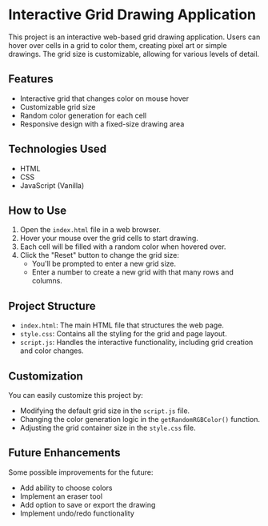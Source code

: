 # Interactive Grid Drawing Application

This project is an interactive web-based grid drawing application. Users can hover over cells in a grid to color them, creating pixel art or simple drawings. The grid size is customizable, allowing for various levels of detail.

## Features

- Interactive grid that changes color on mouse hover
- Customizable grid size
- Random color generation for each cell
- Responsive design with a fixed-size drawing area

## Technologies Used

- HTML
- CSS
- JavaScript (Vanilla)

## How to Use

1. Open the `index.html` file in a web browser.
2. Hover your mouse over the grid cells to start drawing.
3. Each cell will be filled with a random color when hovered over.
4. Click the "Reset" button to change the grid size:
   - You'll be prompted to enter a new grid size.
   - Enter a number to create a new grid with that many rows and columns.

## Project Structure

- `index.html`: The main HTML file that structures the web page.
- `style.css`: Contains all the styling for the grid and page layout.
- `script.js`: Handles the interactive functionality, including grid creation and color changes.

## Customization

You can easily customize this project by:

- Modifying the default grid size in the `script.js` file.
- Changing the color generation logic in the `getRandomRGBColor()` function.
- Adjusting the grid container size in the `style.css` file.

## Future Enhancements

Some possible improvements for the future:

- Add ability to choose colors
- Implement an eraser tool
- Add option to save or export the drawing
- Implement undo/redo functionality
